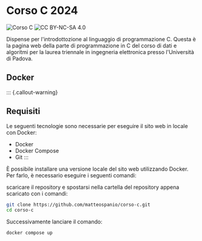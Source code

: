 # Corso C 2024

![Corso C](https://img.shields.io/badge/Course-Introduction%20to%20C-blue)
![CC BY-NC-SA 4.0](https://img.shields.io/badge/license-CC%20BY--NC--SA%204.0-green)

Dispense per l'introdottozione al linguaggio di programmazione C.
Questa è la pagina web della parte di programmazione in C del corso di dati e algoritmi per la laurea triennale in ingegneria elettronica presso l'Università di Padova.

## Docker
::: {.callout-warning}
## Requisiti
Le seguenti tecnologie sono necessarie per eseguire il sito web in locale con Docker:

- Docker
- Docker Compose
- Git
:::

È possibile installare una versione locale del sito web utilizzando Docker. Per farlo, è necessario eseguire i seguenti comandi:

scaricare il repository e spostarsi nella cartella del repository appena scaricato con i comandi:
```bash
git clone https://github.com/matteospanio/corso-c.git
cd corso-c
```

Successivamente lanciare il comando:
```bash
docker compose up
```
